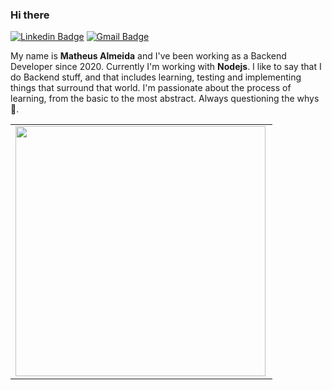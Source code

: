 ### Hi there
[![Linkedin Badge](https://img.shields.io/badge/-Matheus%20Almeida-1c1c1c?style=flat-square&logo=Linkedin&logoColor=white&link=https://www.linkedin.com/in/matheus-almeida1337/)](https://www.linkedin.com/in/matheus-almeida1337/) 
[![Gmail Badge](https://img.shields.io/badge/-contatomatheuss@outlook.com-1c1c1c?style=flat-square&logo=Gmail&logoColor=white&link=mailto:contatomatheuss@outlook.com)](mailto:contatomatheuss@outlook.com)

<!--
**codingwithmath/codingwithmath** is a ✨ _special_ ✨ repository because its `README.md` (this file) appears on your GitHub profile.

Here are some ideas to get you started:

- 🔭 I’m currently working on ...
- 🌱 I’m currently learning ...
- 👯 I’m looking to collaborate on ...
- 🤔 I’m looking for help with ...
- 💬 Ask me about ...
- 📫 How to reach me: ...
- 😄 Pronouns: ...
- ⚡ Fun fact: ...
-->

My name is **Matheus Almeida** and I've been working as a Backend Developer since 2020. Currently I'm working with **Nodejs**. I like to say that I do Backend stuff, and that includes learning, testing and implementing things that surround that world. I'm passionate about the process of learning, from the basic to the most abstract. Always questioning the whys 🤔.

<center>
<table>
  <tr>
      <td><img width="400px" align="left" src="https://github-readme-stats.vercel.app/api/top-langs/?username=codingwithmath&hide=html&layout=compact&theme=default" /></td>
  </tr>  
</table>
</center>
